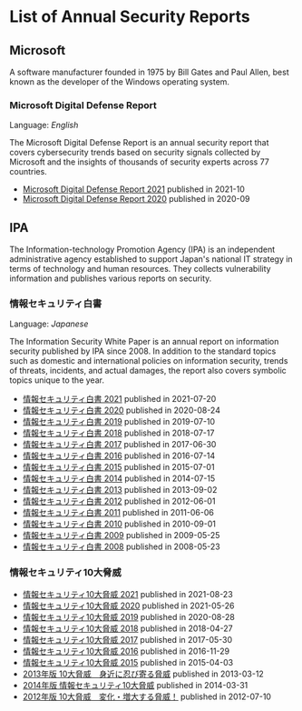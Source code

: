 # List of Annual Security Reports

## Microsoft

A software manufacturer founded in 1975 by Bill Gates and Paul Allen, best known as the developer of the Windows operating system.

### Microsoft Digital Defense Report

Language: *English*

The Microsoft Digital Defense Report is an annual security report that covers cybersecurity trends based on security signals collected by Microsoft and the insights of thousands of security experts across 77 countries.

- [Microsoft Digital Defense Report 2021](https://query.prod.cms.rt.microsoft.com/cms/api/am/binary/RWMFIi) published in 2021-10
- [Microsoft Digital Defense Report 2020](https://query.prod.cms.rt.microsoft.com/cms/api/am/binary/RWxPuf) published in 2020-09

## IPA

The Information-technology Promotion Agency (IPA) is an independent administrative agency established to support Japan's national IT strategy in terms of technology and human resources. They collects vulnerability information and publishes various reports on security.

### 情報セキュリティ白書

Language: *Japanese*

The Information Security White Paper is an annual report on information security published by IPA since 2008. In addition to the standard topics such as domestic and international policies on information security, trends of threats, incidents, and actual damages, the report also covers symbolic topics unique to the year.

- [情報セキュリティ白書 2021](https://www.ipa.go.jp/security/publications/hakusyo/2021.html) published in 2021-07-20
- [情報セキュリティ白書 2020](https://www.ipa.go.jp/security/publications/hakusyo/2020.html)  published in 2020-08-24
- [情報セキュリティ白書 2019](https://www.ipa.go.jp/security/publications/hakusyo/2019.html) published in 2019-07-10
- [情報セキュリティ白書 2018](https://www.ipa.go.jp/security/publications/hakusyo/2018.html) published in 2018-07-17 
- [情報セキュリティ白書 2017](https://www.ipa.go.jp/security/publications/hakusyo/2017.html) published in 2017-06-30
- [情報セキュリティ白書 2016](https://www.ipa.go.jp/security/publications/hakusyo/2016.html) published in 2016-07-14
- [情報セキュリティ白書 2015](https://www.ipa.go.jp/security/publications/hakusyo/2015.html) published in 2015-07-01
- [情報セキュリティ白書 2014](https://www.ipa.go.jp/security/publications/hakusyo/2014.html) published in 2014-07-15
- [情報セキュリティ白書 2013](https://www.ipa.go.jp/security/publications/hakusyo/2013.html) published in 2013-09-02
- [情報セキュリティ白書 2012](https://www.ipa.go.jp/security/publications/hakusyo/2012/hakusho2012.html) published in 2012-06-01
- [情報セキュリティ白書 2011](https://www.ipa.go.jp/security/publications/hakusyo/2011/hakusho2011.html) published in 2011-06-06
- [情報セキュリティ白書 2010](https://www.ipa.go.jp/security/publications/hakusyo/2010/hakusho2010.html) published in 2010-09-01
- [情報セキュリティ白書 2009](https://www.ipa.go.jp/security/publications/hakusyo/2009/hakusho2009.html)  published in 2009-05-25
- [情報セキュリティ白書 2008](https://www.ipa.go.jp/security/publications/hakusyo/2008/hakusho2008.html) published in 2008-05-23

### 情報セキュリティ10大脅威

- [情報セキュリティ10大脅威 2021](https://www.ipa.go.jp/security/vuln/10threats2021.html) published in 2021-08-23
- [情報セキュリティ10大脅威 2020](https://www.ipa.go.jp/security/vuln/10threats2020.html) published in 2021-05-26
- [情報セキュリティ10大脅威 2019](https://www.ipa.go.jp/security/vuln/10threats2019.html) published in 2020-08-28
- [情報セキュリティ10大脅威 2018](https://www.ipa.go.jp/security/vuln/10threats2018.html) published in 2018-04-27
- [情報セキュリティ10大脅威 2017](https://www.ipa.go.jp/security/vuln/10threats2017.html) published in 2017-05-30
- [情報セキュリティ10大脅威 2016](https://www.ipa.go.jp/security/vuln/10threats2016.html) published in 2016-11-29
- [情報セキュリティ10大脅威 2015](https://www.ipa.go.jp/security/vuln/10threats2015.html) published in 2015-04-03
- [2013年版 10大脅威　身近に忍び寄る脅威](https://www.ipa.go.jp/security/vuln/10threats2013.html) published in 2013-03-12
- [2014年版 情報セキュリティ10大脅威](https://www.ipa.go.jp/security/vuln/10threats2014.html) published in 2014-03-31
- [2012年版 10大脅威　変化・増大する脅威！](https://www.ipa.go.jp/security/vuln/10threats2012.html) published in 2012-07-10
